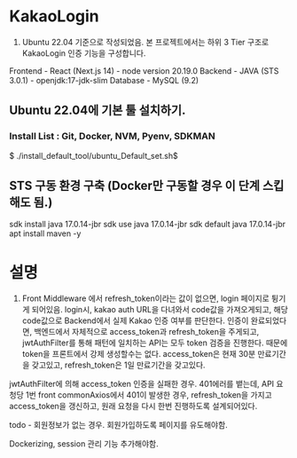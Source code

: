 <!-- 
 ** Backend (JAVA) Remote VSCode + Debugging 진행하기
    1. build.gradle jvmArgs = ['-Xdebug','-Xrunjdwp:transport=dt_socket,server=y,suspend=n,address=5005'] 옵션 때문에, 자동으로 5005번 포트가 디버깅 포트로 동작함.

    2.Extension Pack for Java [Plugin 설치]

    3. F5 눌러서 디버깅 모드로 실행 , Port 충돌나는 경우, application.properties에 server.port = 원하는 포트로 변경
-->


# KakaoLogin
1. Ubuntu 22.04 기준으로 작성되었음.
본 프로젝트에서는 하위 3 Tier 구조로 KakaoLogin 인증 기능을 구성합니다.

Frontend - React (Next.js 14) - node version 20.19.0
Backend - JAVA (STS 3.0.1) - openjdk:17-jdk-slim
Database - MySQL (9.2)

## Ubuntu 22.04에 기본 툴 설치하기.
### Install List : Git, Docker, NVM, Pyenv, SDKMAN
$ ./install_default_tool/ubuntu_Default_set.sh$

## STS 구동 환경 구축 (Docker만 구동할 경우 이 단계 스킵해도 됨.)
sdk install java 17.0.14-jbr
sdk use java 17.0.14-jbr
sdk default java 17.0.14-jbr
apt install maven -y





# 설명
1. Front
Middleware 에서 refresh_token이라는 값이 없으면, login 페이지로 튕기게 되어있음.
login시, kakao auth URL을 다녀와서 code값을 가져오게되고,
해당 code값으로 Backend에서 실제 Kakao 인증 여부를 판단한다.
인증이 완료되었다면, 백엔드에서 자체적으로 access_token과 refresh_token을 주게되고,
jwtAuthFilter를 통해 패턴에 일치하는 API는 모두 token 검증을 진행한다.
때문에 token을 프론트에서 강제 생성할수는 없다.
access_token은 현재 30분 만료기간을 갖고있고,
refresh_token은 1일 만료기간을 갖고있다.

jwtAuthFilter에 의해 access_token 인증을 실패한 경우.
401에러를 뱉는데,
API 요청당 1번 front commonAxios에서 401이 발생한 경우, 
refresh_token을 가지고 access_token을 갱신하고, 원래 요청을 다시 한번 진행하도록 설계되어있다.


todo - 회원정보가 없는 경우. 회원가입하도록 페이지를 유도해야함.

Dockerizing, session 관리 기능 추가해야함.






<!-- 
React Extension Pack

 -->




